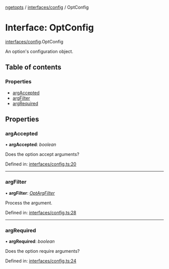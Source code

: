 [ngetopts](../README.md) / [interfaces/config](../modules/interfaces_config.md) / OptConfig

# Interface: OptConfig

[interfaces/config](../modules/interfaces_config.md).OptConfig

An option's configuration object.

## Table of contents

### Properties

- [argAccepted](interfaces_config.optconfig.md#argaccepted)
- [argFilter](interfaces_config.optconfig.md#argfilter)
- [argRequired](interfaces_config.optconfig.md#argrequired)

## Properties

### argAccepted

• **argAccepted**: _boolean_

Does the option accept arguments?

Defined in: [interfaces/config.ts:20](https://github.com/prasadrajandran/ngetopts/blob/41ceb2b/src/interfaces/config.ts#L20)

---

### argFilter

• **argFilter**: [_OptArgFilter_](interfaces_schema.optargfilter.md)

Process the argument.

Defined in: [interfaces/config.ts:28](https://github.com/prasadrajandran/ngetopts/blob/41ceb2b/src/interfaces/config.ts#L28)

---

### argRequired

• **argRequired**: _boolean_

Does the option require arguments?

Defined in: [interfaces/config.ts:24](https://github.com/prasadrajandran/ngetopts/blob/41ceb2b/src/interfaces/config.ts#L24)
